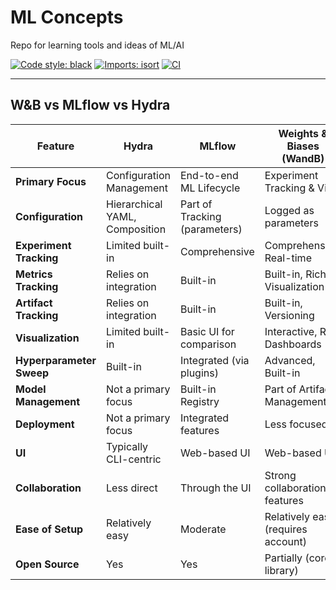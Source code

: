 # ML Concepts
Repo for learning tools and ideas of ML/AI

<a href="https://github.com/psf/black"><img alt="Code style: black" src="https://img.shields.io/badge/code%20style-black-000000.svg"></a>
[![Imports: isort](https://img.shields.io/badge/%20imports-isort-%231674b1?style=flat&labelColor=ef8336)](https://pycqa.github.io/isort/)
[![CI](https://github.com/MKaczkow/ml_concepts/actions/workflows/ci.yml/badge.svg)](https://github.com/MKaczkow/ml_concepts/actions/workflows/ci.yml)

---

## W&B vs MLflow vs Hydra

| Feature                | Hydra                         | MLflow                        | Weights & Biases (WandB)     |
|------------------------|-------------------------------|-------------------------------|------------------------------|
| **Primary Focus** | Configuration Management      | End-to-end ML Lifecycle      | Experiment Tracking & Vis.    |
| **Configuration** | Hierarchical YAML, Composition| Part of Tracking (parameters) | Logged as parameters         |
| **Experiment Tracking**| Limited built-in            | Comprehensive                 | Comprehensive, Real-time     |
| **Metrics Tracking** | Relies on integration        | Built-in                      | Built-in, Rich Visualization |
| **Artifact Tracking** | Relies on integration        | Built-in                      | Built-in, Versioning         |
| **Visualization** | Limited built-in            | Basic UI for comparison     | Interactive, Rich Dashboards |
| **Hyperparameter Sweep**| Built-in                      | Integrated (via plugins)      | Advanced, Built-in           |
| **Model Management** | Not a primary focus          | Built-in Registry             | Part of Artifact Management  |
| **Deployment** | Not a primary focus          | Integrated features         | Less focused                |
| **UI** | Typically CLI-centric        | Web-based UI                  | Web-based UI                 |
| **Collaboration** | Less direct                  | Through the UI                | Strong collaboration features|
| **Ease of Setup** | Relatively easy              | Moderate                      | Relatively easy (requires account) |
| **Open Source** | Yes                           | Yes                           | Partially (core library)     |